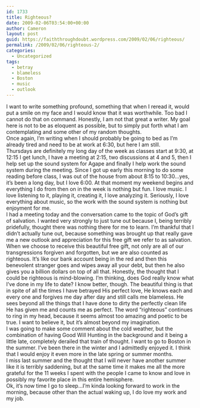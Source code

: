 ```yaml
---
id: 1733
title: Righteous?
date: 2009-02-06T03:54:00+00:00
author: Cameron
layout: post
guid: https://faiththroughdoubt.wordpress.com/2009/02/06/righteous/
permalink: /2009/02/06/righteous-2/
categories:
  - Uncategorized
tags:
  - betray
  - blameless
  - Boston
  - music
  - outlook
---
```

I want to write something profound, something that when I reread it, would put a smile on my face and I would know that it was worthwhile. Too bad I cannot do that on command. Honestly, I am not that great a writer. My goal here is not to be as eloquent as possible, but to simply put forth what I am contemplating and some other of my random thoughts.  
Once again, I’m writing when I should probably be going to bed as I’m already tired and need to be at work at 6:30, but here I am still.  
Thursdays are definitely my long day of the week as classes start at 9:30, at 12:15 I get lunch, I have a meeting at 2:15, two discussions at 4 and 5, then I help set up the sound system for Agape and finally I help work the sound system during the meeting. Since I got up early this morning to do some reading before class, I was out of the house from about 8:15 to 10:30…yes, it’s been a long day, but I love 6:00. At that moment my weekend begins and everything I do from then on in the week is nothing but fun. I love music. I love listening to it, playing it, creating it, I love analyzing it. Seriously, I love everything about music, so the work with the sound system is nothing but enjoyment for me.  
I had a meeting today and the conversation came to the topic of God’s gift of salvation. I wanted very strongly to just tune out because I, being terribly pridefully, thought there was nothing there for me to learn. I’m thankful that I didn’t actually tune out, because something was brought up that really gave me a new outlook and appreciation for this free gift we refer to as salvation. When we choose to receive this beautiful free gift, not only are all of our transgressions forgiven and forgotten, but we are also counted as righteous. It’s like our bank account being in the red and then this benevolent stranger goes and wipes away all your debt, but then he also gives you a billion dollars on top of all that. Honestly, the thought that I could be righteous is mind-blowing. I’m thinking, does God really know what I’ve done in my life to date? I know better, though. The beautiful thing is that in spite of all the times I have betrayed His perfect love, He knows each and every one and forgives me day after day and still calls me blameless. He sees beyond all the things that I have done to dirty the perfectly clean life He has given me and counts me as perfect. The word “righteous” continues to ring in my head, because it seems almost too amazing and poetic to be true. I want to believe it, but it’s almost beyond my imagination.  
I was going to make some comment about the cold weather, but the combination of having Good Will Hunting in the background and it being a little late, completely derailed that train of thought. I want to go to Boston in the summer. I’ve been there in the winter and I admittedly enjoyed it. I think that I would enjoy it even more in the late spring or summer months.  
I miss last summer and the thought that I will never have another summer like it is terribly saddening, but at the same time it makes me all the more grateful for the 11 weeks I spent with the people I came to know and love in possibly my favorite place in this entire hemisphere.  
Ok, it’s now time I go to sleep…I’m kinda looking forward to work in the morning, because other than the actual waking up, I do love my work and my job.